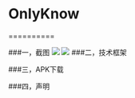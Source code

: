 # OnlyKnow
==========

###一，截图
![](https://github.com/TongXingWen22/OnlyKnow/raw/master/screenshots/001.png)
![](https://github.com/TongXingWen22/OnlyKnow/raw/master/screenshots/002.png)
###二，技术框架

###三，APK下载

###四，声明

